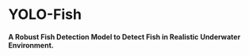 # YOLO-Fish
#### A Robust Fish Detection Model to Detect Fish in Realistic Underwater Environment.


